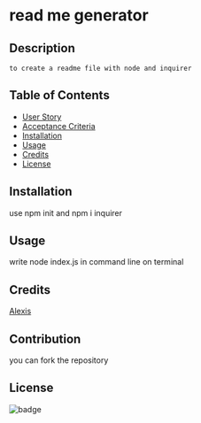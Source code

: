 
  # read me generator

  ## Description
    to create a readme file with node and inquirer
  
  ## Table of Contents
  - [User Story](#user-story)
  - [Acceptance Criteria](#acceptance-criteria)
  - [Installation](#installation)
  - [Usage](#usage)
  - [Credits](#credits)
  - [License](#license)

  ## Installation
  use npm init and npm i inquirer
  
  ## Usage
  write node index.js in command line on terminal
  
  ## Credits
  [Alexis](https://github.com/AlexM745)

  ## Contribution
 you can fork the repository
  
  ## License 
  
  ![badge](https://img.shields.io/badge/LICENSE-MIT-green)

